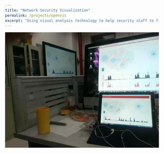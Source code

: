 ```yaml
---
title: "Network Security Visualization"
permalink: /projects/openvis
excerpt: "Using visual analysis technology to help security staff to find and understand the security events.<img src='/images/net_sec_vis.jpg' width='600px'>"
---
```

<img src='/images/net_sec_vis.jpg'>
